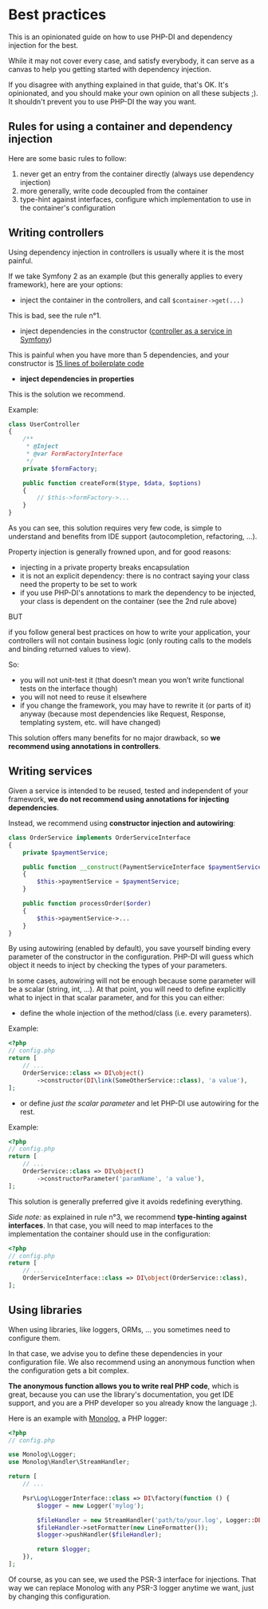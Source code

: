 # Best practices

This is an opinionated guide on how to use PHP-DI and dependency injection for the best.

While it may not cover every case, and satisfy everybody, it can serve as a canvas to help you
getting started with dependency injection.

If you disagree with anything explained in that guide, that's OK. It's opinionated, and you
should make your own opinion on all these subjects ;). It shouldn't prevent you to use PHP-DI
the way you want.

## Rules for using a container and dependency injection

Here are some basic rules to follow:

1. never get an entry from the container directly (always use dependency injection)
2. more generally, write code decoupled from the container
3. type-hint against interfaces, configure which implementation to use in the container's configuration


## Writing controllers

Using dependency injection in controllers is usually where it is the most painful.

If we take Symfony 2 as an example (but this generally applies to every framework), here are your options:

- inject the container in the controllers, and call `$container->get(...)`

This is bad, see the rule n°1.

- inject dependencies in the constructor ([controller as a service in Symfony](http://symfony.com/doc/current/cookbook/controller/service.html))

This is painful when you have more than 5 dependencies, and your constructor is
[15 lines of boilerplate code](http://www.whitewashing.de/2013/06/27/extending_symfony2__controller_utilities.html)

- **inject dependencies in properties**

This is the solution we recommend.

Example:

```php
class UserController
{
    /**
     * @Inject
     * @var FormFactoryInterface
     */
    private $formFactory;

    public function createForm($type, $data, $options)
    {
        // $this->formFactory->...
    }
}
```

As you can see, this solution requires very few code, is simple to understand and benefits from IDE support
(autocompletion, refactoring, …).

Property injection is generally frowned upon, and for good reasons:

- injecting in a private property breaks encapsulation
- it is not an explicit dependency: there is no contract saying your class need the property to be set to work
- if you use PHP-DI's annotations to mark the dependency to be injected, your class is dependent on the container (see the 2nd rule above)

BUT

if you follow general best practices on how to write your application, your controllers
will not contain business logic (only routing calls to the models and binding returned values to view).

So:

- you will not unit-test it (that doesn’t mean you won’t write functional tests on the interface though)
- you will not need to reuse it elsewhere
- if you change the framework, you may have to rewrite it (or parts of it) anyway
(because most dependencies like Request, Response, templating system, etc. will have changed)

This solution offers many benefits for no major drawback, so
**we recommend using annotations in controllers**.


## Writing services

Given a service is intended to be reused, tested and independent of your framework, **we do not recommend
using annotations for injecting dependencies**.

Instead, we recommend using **constructor injection and autowiring**:

```php
class OrderService implements OrderServiceInterface
{
    private $paymentService;

    public function __construct(PaymentServiceInterface $paymentService)
    {
        $this->paymentService = $paymentService;
    }

    public function processOrder($order)
    {
        $this->paymentService->...
    }
}
```

By using autowiring (enabled by default), you save yourself binding every parameter
of the constructor in the configuration. PHP-DI will guess which object it needs to inject by checking
the types of your parameters.

In some cases, autowiring will not be enough because some parameter will be a scalar (string, int, …).
At that point, you will need to define explicitly what to inject in that scalar parameter, and for this you can either:

- define the whole injection of the method/class (i.e. every parameters).

Example:

```php
<?php
// config.php
return [
    // ...
    OrderService::class => DI\object()
        ->constructor(DI\link(SomeOtherService::class), 'a value'),
];
```

- or define *just the scalar parameter* and let PHP-DI use autowiring for the rest.

Example:

```php
<?php
// config.php
return [
    // ...
    OrderService::class => DI\object()
        ->constructorParameter('paramName', 'a value'),
];
```

This solution is generally preferred give it avoids redefining everything.

*Side note:* as explained in rule n°3, we recommend **type-hinting against interfaces**. In that case,
you will need to map interfaces to the implementation the container should use in the configuration:

```php
<?php
// config.php
return [
    // ...
    OrderServiceInterface::class => DI\object(OrderService::class),
];
```


## Using libraries

When using libraries, like loggers, ORMs, … you sometimes need to configure them.

In that case, we advise you to define these dependencies in your configuration file.
We also recommend using an anonymous function when the configuration gets a bit complex.

**The anonymous function allows you to write real PHP code**, which is great, because you
can use the library's documentation, you get IDE support, and you are a PHP developer so
you already know the language ;).

Here is an example with [Monolog](https://github.com/Seldaek/monolog), a PHP logger:

```php
<?php
// config.php

use Monolog\Logger;
use Monolog\Handler\StreamHandler;

return [
    // ...

    Psr\Log\LoggerInterface::class => DI\factory(function () {
        $logger = new Logger('mylog');

        $fileHandler = new StreamHandler('path/to/your.log', Logger::DEBUG);
        $fileHandler->setFormatter(new LineFormatter());
        $logger->pushHandler($fileHandler);

        return $logger;
    }),
];
```

Of course, as you can see, we used the PSR-3 interface for injections. That way we can replace Monolog
with any PSR-3 logger anytime we want, just by changing this configuration.
